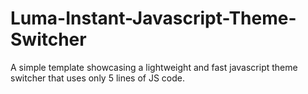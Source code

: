 # Luma-Instant-Javascript-Theme-Switcher
A simple template showcasing a lightweight and fast javascript theme switcher that uses only 5 lines of JS code. 
